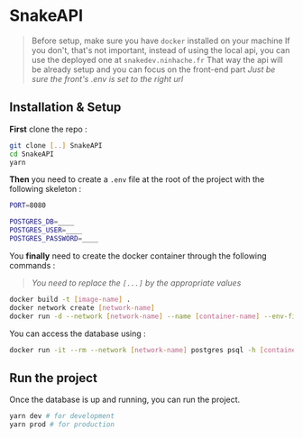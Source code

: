 # SnakeAPI

> Before setup, make sure you have `docker` installed on your machine
> If you don't, that's not important, instead of using the local api, you can use the deployed one at `snakedev.ninhache.fr`
> That way the api will be already setup and you can focus on the front-end part
> _Just be sure the front's .env is set to the right url_

## Installation & Setup

**First** clone the repo :

```bash
git clone [..] SnakeAPI
cd SnakeAPI
yarn
```

**Then** you need to create a `.env` file at the root of the project with the following skeleton :

```bash
PORT=8080

POSTGRES_DB=____
POSTGRES_USER=____
POSTGRES_PASSWORD=____
```

You **finally** need to create the docker container through the following commands :

> _You need to replace the `[...]` by the appropriate values_

```bash
docker build -t [image-name] .
docker network create [network-name]
docker run -d --network [network-name] --name [container-name] --env-file ./.env -p 5432:5432 [image-name]
```

You can access the database using :

```bash
docker run -it --rm --network [network-name] postgres psql -h [container-name] -U [user-name] -d [database-name]
```

## Run the project

Once the database is up and running, you can run the project.

```bash
yarn dev # for development
yarn prod # for production
```
